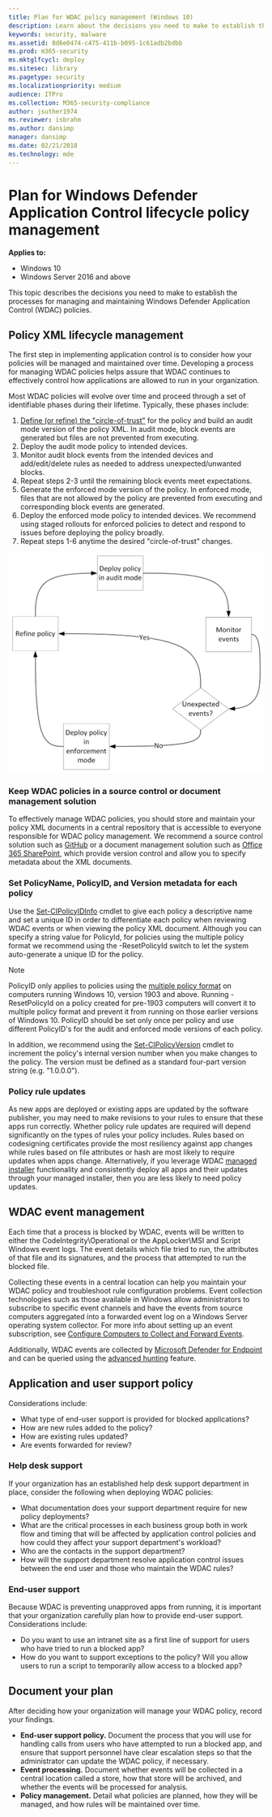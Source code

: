 ```yaml
---
title: Plan for WDAC policy management (Windows 10)
description: Learn about the decisions you need to make to establish the processes for managing and maintaining Windows Defender Application Control policies.
keywords: security, malware
ms.assetid: 8d6e0474-c475-411b-b095-1c61adb2bdbb
ms.prod: m365-security
ms.mktglfcycl: deploy
ms.sitesec: library
ms.pagetype: security
ms.localizationpriority: medium
audience: ITPro
ms.collection: M365-security-compliance
author: jsuther1974
ms.reviewer: isbrahm
ms.author: dansimp
manager: dansimp
ms.date: 02/21/2018
ms.technology: mde
---
```


# Plan for Windows Defender Application Control lifecycle policy management

**Applies to:**

- Windows 10
- Windows Server 2016 and above

This topic describes the decisions you need to make to establish the processes for managing and maintaining Windows Defender Application Control (WDAC) policies.

## Policy XML lifecycle management

The first step in implementing application control is to consider how your policies will be managed and maintained over time. Developing a process for managing WDAC policies helps assure that WDAC continues to effectively control how applications are allowed to run in your organization.

Most WDAC policies will evolve over time and proceed through a set of identifiable phases during their lifetime. Typically, these phases include:

1. [Define (or refine) the "circle-of-trust"](understand-windows-defender-application-control-policy-design-decisions.md) for the policy and build an audit mode version of the policy XML. In audit mode, block events are generated but files are not prevented from executing.
2. Deploy the audit mode policy to intended devices.
3. Monitor audit block events from the intended devices and add/edit/delete rules as needed to address unexpected/unwanted blocks.
4. Repeat steps 2-3 until the remaining block events meet expectations.
5. Generate the enforced mode version of the policy. In enforced mode, files that are not allowed by the policy are prevented from executing and corresponding block events are generated.
6. Deploy the enforced mode policy to intended devices. We recommend using staged rollouts for enforced policies to detect and respond to issues before deploying the policy broadly.
7. Repeat steps 1-6 anytime the desired "circle-of-trust" changes.  

![Recommended WDAC policy deployment process](images/PolicyFlow.png)

### Keep WDAC policies in a source control or document management solution

To effectively manage WDAC policies, you should store and maintain your policy XML documents in a central repository that is accessible to everyone responsible for WDAC policy management. We recommend a source control solution such as [GitHub](https://github.com/) or a document management solution such as [Office 365 SharePoint](https://products.office.com/sharepoint/collaboration), which provide version control and allow you to specify metadata about the XML documents.

### Set PolicyName, PolicyID, and Version metadata for each policy

Use the [Set-CIPolicyIDInfo](/powershell/module/configci/set-cipolicyidinfo) cmdlet to give each policy a descriptive name and set a unique ID in order to differentiate each policy when reviewing WDAC events or when viewing the policy XML document. Although you can specify a string value for PolicyId, for policies using the multiple policy format we recommend using the -ResetPolicyId switch to let the system auto-generate a unique ID for the policy.

> [!NOTE]
> PolicyID only applies to policies using the [multiple policy format](deploy-multiple-windows-defender-application-control-policies.md) on computers running Windows 10, version 1903 and above. Running -ResetPolicyId on a policy created for pre-1903 computers will convert it to multiple policy format and prevent it from running on those earlier versions of Windows 10.
> PolicyID should be set only once per policy and use different PolicyID's for the audit and enforced mode versions of each policy.

In addition, we recommend using the [Set-CIPolicyVersion](/powershell/module/configci/set-cipolicyversion) cmdlet to increment the policy's internal version number when you make changes to the policy. The version must be defined as a standard four-part version string (e.g. "1.0.0.0").

### Policy rule updates

As new apps are deployed or existing apps are updated by the software publisher, you may need to make revisions to your rules to ensure that these apps run correctly. Whether policy rule updates are required will depend significantly on the types of rules your policy includes. Rules based on codesigning certificates provide the most resiliency against app changes while rules based on file attributes or hash are most likely to require updates when apps change. Alternatively, if you leverage WDAC [managed installer](use-windows-defender-application-control-with-managed-installer.md) functionality and consistently deploy all apps and their updates through your managed installer, then you are less likely to need policy updates.

## WDAC event management

Each time that a process is blocked by WDAC, events will be written to either the CodeIntegrity\Operational or the AppLocker\MSI and Script Windows event logs. The event details which file tried to run, the attributes of that file and its signatures, and the process that attempted to run the blocked file.

Collecting these events in a central location can help you maintain your WDAC policy and troubleshoot rule configuration problems. Event collection technologies such as those available in Windows allow administrators to subscribe to specific event channels and have the events from source computers aggregated into a forwarded event log on a Windows Server operating system collector. For more info about setting up an event subscription, see [Configure Computers to Collect and Forward Events](/previous-versions/windows/it-pro/windows-server-2008-R2-and-2008/cc748890(v=ws.11)).

Additionally, WDAC events are collected by [Microsoft Defender for Endpoint](/windows/security/threat-protection/microsoft-defender-atp/microsoft-defender-advanced-threat-protection) and can be queried using the [advanced hunting](querying-application-control-events-centrally-using-advanced-hunting.md) feature.

## Application and user support policy

Considerations include:

- What type of end-user support is provided for blocked applications?
- How are new rules added to the policy?
- How are existing rules updated?
- Are events forwarded for review?

### Help desk support

If your organization has an established help desk support department in place, consider the following when deploying WDAC policies:

- What documentation does your support department require for new policy deployments?
- What are the critical processes in each business group both in work flow and timing that will be affected by application control policies and how could they affect your support department's workload?
- Who are the contacts in the support department?
- How will the support department resolve application control issues between the end user and those who maintain the WDAC rules?

### End-user support

Because WDAC is preventing unapproved apps from running, it is important that your organization carefully plan how to provide end-user support. Considerations include:

- Do you want to use an intranet site as a first line of support for users who have tried to run a blocked app?
- How do you want to support exceptions to the policy? Will you allow users to run a script to temporarily allow access to a blocked app?

## Document your plan

After deciding how your organization will manage your WDAC policy, record your findings.

- **End-user support policy.** Document the process that you will use for handling calls from users who have attempted to run a blocked app, and ensure that support personnel have clear escalation steps so that the administrator can update the WDAC policy, if necessary.
- **Event processing.** Document whether events will be collected in a central location called a store, how that store will be archived, and whether the events will be processed for analysis.
- **Policy management.** Detail what policies are planned, how they will be managed, and how rules will be maintained over time.